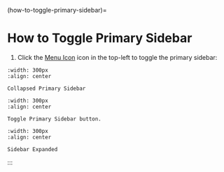 
(how-to-toggle-primary-sidebar)=
# How to Toggle Primary Sidebar

1. Click the [Menu Icon](#menu-icon) icon in the top-left to toggle the primary sidebar:

```{lazyfigure} /_static/solo_app/Tips/PrimarySidebar/PrimarySidebar-Collapsed.webp
:width: 300px
:align: center

Collapsed Primary Sidebar

```

```{lazyfigure} /_static/solo_app/Tips/PrimarySidebar/PrimarySidebar-toggle.webp
:width: 300px
:align: center

Toggle Primary Sidebar button.

```

```{lazyfigure} /_static/solo_app/Tips/PrimarySidebar/PrimarySidebar-Open.webp
:width: 300px
:align: center

Sidebar Expanded

```

:::